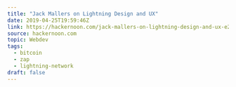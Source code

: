 ```yaml
---
title: "Jack Mallers on Lightning Design and UX"
date: 2019-04-25T19:59:46Z
link: https://hackernoon.com/jack-mallers-on-lightning-design-and-ux-e2ad140a148?source=rss----3a8144eabfe3---4
source: hackernoon.com
topic: Webdev
tags:
  - bitcoin
  - zap
  - lightning-network
draft: false
---
```


